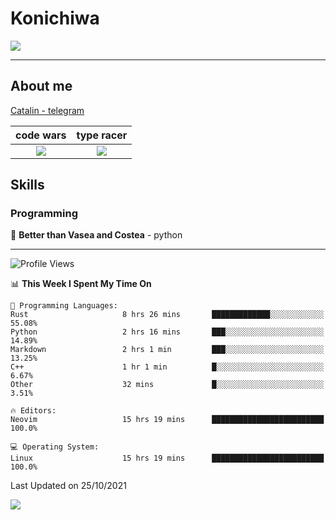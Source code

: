 # Konichiwa
![](https://github.com/Catalinhimself/Catalinhimself/blob/main/Sakura_Nene_CPP.jpg)

---

## About me
[Catalin - telegram](https://t.me/catalinhimself) 


code wars             |  type racer
:-------------------------:|:-------------------------:
[![](https://www.codewars.com/users/Catalinhimself/badges/micro)](https://www.codewars.com/users/Catalinhimself)  |  [![](https://data.typeracer.com/misc/badge?user=catalinhimself)](https://data.typeracer.com/pit/profile?user=catalinhimself&ref=badge)


## Skills
### Programming
🥇 **Better than Vasea and Costea** - python

-----
<!--START_SECTION:waka-->
![Profile Views](http://img.shields.io/badge/Profile%20Views-0-blue)

📊 **This Week I Spent My Time On** 

```text
💬 Programming Languages: 
Rust                     8 hrs 26 mins       █████████████░░░░░░░░░░░░   55.08% 
Python                   2 hrs 16 mins       ███░░░░░░░░░░░░░░░░░░░░░░   14.89% 
Markdown                 2 hrs 1 min         ███░░░░░░░░░░░░░░░░░░░░░░   13.25% 
C++                      1 hr 1 min          █░░░░░░░░░░░░░░░░░░░░░░░░   6.67% 
Other                    32 mins             █░░░░░░░░░░░░░░░░░░░░░░░░   3.51%

🔥 Editors: 
Neovim                   15 hrs 19 mins      █████████████████████████   100.0%

💻 Operating System: 
Linux                    15 hrs 19 mins      █████████████████████████   100.0%

```


 Last Updated on 25/10/2021
<!--END_SECTION:waka-->

![](https://github-readme-stats.vercel.app/api/wakatime?username=catalinhimself&theme=calm&layout=compact)

  


